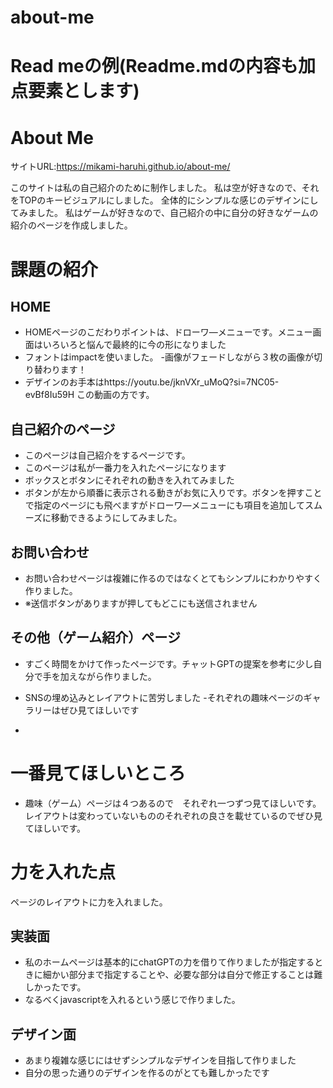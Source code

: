 # about-me
# Read meの例(Readme.mdの内容も加点要素とします)

# About Me 

サイトURL:https://mikami-haruhi.github.io/about-me/


このサイトは私の自己紹介のために制作しました。
私は空が好きなので、それをTOPのキービジュアルにしました。
全体的にシンプルな感じのデザインにしてみました。
私はゲームが好きなので、自己紹介の中に自分の好きなゲームの紹介のページを作成しました。



# 課題の紹介

## HOME

- HOMEページのこだわりポイントは、ドローワ―メニューです。メニュー画面はいろいろと悩んで最終的に今の形になりました
- フォントはimpactを使いました。
-画像がフェードしながら３枚の画像が切り替わります！
- デザインのお手本はhttps://youtu.be/jknVXr_uMoQ?si=7NC05-evBf8Iu59H この動画の方です。

## 自己紹介のページ

-  このページは自己紹介をするページです。
- このページは私が一番力を入れたページになります
- ボックスとボタンにそれぞれの動きを入れてみました
- ボタンが左から順番に表示される動きがお気に入りです。ボタンを押すことで指定のページにも飛べますがドローワ―メニューにも項目を追加してスムーズに移動できるようにしてみました。

## お問い合わせ

- お問い合わせページは複雑に作るのではなくとてもシンプルにわかりやすく作りました。
- ※送信ボタンがありますが押してもどこにも送信されません

## その他（ゲーム紹介）ページ 

- すごく時間をかけて作ったページです。チャットGPTの提案を参考に少し自分で手を加えながら作りました。
- SNSの埋め込みとレイアウトに苦労しました
-それぞれの趣味ページのギャラリーはぜひ見てほしいです



- 

# 一番見てほしいところ

- 趣味（ゲーム）ページは４つあるので　それぞれ一つずつ見てほしいです。　レイアウトは変わっていないもののそれぞれの良さを載せているのでぜひ見てほしいです。

# 力を入れた点
ページのレイアウトに力を入れました。
## 実装面

- 私のホームページは基本的にchatGPTの力を借りて作りましたが指定するときに細かい部分まで指定することや、必要な部分は自分で修正することは難しかったです。
- なるべくjavascriptを入れるという感じで作りました。

## デザイン面

- あまり複雑な感じにはせずシンプルなデザインを目指して作りました
- 自分の思った通りのデザインを作るのがとても難しかったです

